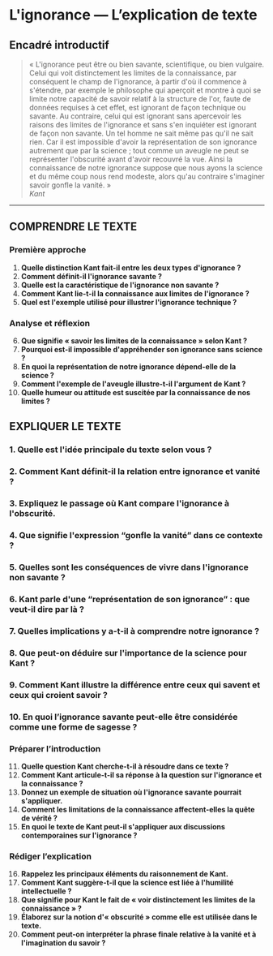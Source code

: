 # L'ignorance — L’explication de texte

## Encadré introductif
> « L'ignorance peut être ou bien savante, scientifique, ou bien vulgaire. Celui qui voit distinctement les limites de la connaissance, par conséquent le champ de l'ignorance, à partir d'où il commence à s'étendre, par exemple le philosophe qui aperçoit et montre à quoi se limite notre capacité de savoir relatif à la structure de l'or, faute de données requises à cet effet, est ignorant de façon technique ou savante. Au contraire, celui qui est ignorant sans apercevoir les raisons des limites de l'ignorance et sans s'en inquiéter est ignorant de façon non savante. Un tel homme ne sait même pas qu'il ne sait rien. Car il est impossible d'avoir la représentation de son ignorance autrement que par la science ; tout comme un aveugle ne peut se représenter l'obscurité avant d'avoir recouvré la vue. Ainsi la connaissance de notre ignorance suppose que nous ayons la science et du même coup nous rend modeste, alors qu'au contraire s'imaginer savoir gonfle la vanité. »  
> *Kant*

---

## COMPRENDRE LE TEXTE

### Première approche

1. **Quelle distinction Kant fait-il entre les deux types d'ignorance ?**  
2. **Comment définit-il l'ignorance savante ?**  
3. **Quelle est la caractéristique de l'ignorance non savante ?**  
4. **Comment Kant lie-t-il la connaissance aux limites de l'ignorance ?**  
5. **Quel est l'exemple utilisé pour illustrer l'ignorance technique ?**  

### Analyse et réflexion

6. **Que signifie « savoir les limites de la connaissance » selon Kant ?**  
7. **Pourquoi est-il impossible d'appréhender son ignorance sans science ?**  
8. **En quoi la représentation de notre ignorance dépend-elle de la science ?**  
9. **Comment l'exemple de l'aveugle illustre-t-il l'argument de Kant ?**  
10. **Quelle humeur ou attitude est suscitée par la connaissance de nos limites ?**  

## EXPLIQUER LE TEXTE

### 1. Quelle est l'idée principale du texte selon vous ?  
### 2. Comment Kant définit-il la relation entre ignorance et vanité ?  
### 3. Expliquez le passage où Kant compare l'ignorance à l'obscurité.  
### 4. Que signifie l'expression “gonfle la vanité” dans ce contexte ?  
### 5. Quelles sont les conséquences de vivre dans l'ignorance non savante ?  
### 6. Kant parle d'une “représentation de son ignorance” : que veut-il dire par là ?  
### 7. Quelles implications y a-t-il à comprendre notre ignorance ?  
### 8. Que peut-on déduire sur l'importance de la science pour Kant ?  
### 9. Comment Kant illustre la différence entre ceux qui savent et ceux qui croient savoir ?  
### 10. En quoi l’ignorance savante peut-elle être considérée comme une forme de sagesse ?

### Préparer l’introduction

11. **Quelle question Kant cherche-t-il à résoudre dans ce texte ?**  
12. **Comment Kant articule-t-il sa réponse à la question sur l'ignorance et la connaissance ?**  
13. **Donnez un exemple de situation où l'ignorance savante pourrait s'appliquer.**  
14. **Comment les limitations de la connaissance affectent-elles la quête de vérité ?**  
15. **En quoi le texte de Kant peut-il s'appliquer aux discussions contemporaines sur l'ignorance ?**  

### Rédiger l’explication

16. **Rappelez les principaux éléments du raisonnement de Kant.**  
17. **Comment Kant suggère-t-il que la science est liée à l'humilité intellectuelle ?**  
18. **Que signifie pour Kant le fait de « voir distinctement les limites de la connaissance » ?**  
19. **Élaborez sur la notion d'« obscurité » comme elle est utilisée dans le texte.**  
20. **Comment peut-on interpréter la phrase finale relative à la vanité et à l'imagination du savoir ?**  